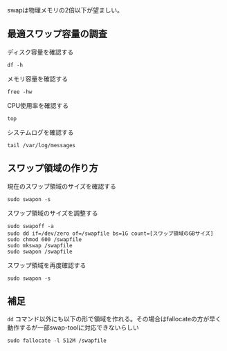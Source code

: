 swapは物理メモリの2倍以下が望ましい。

## 最適スワップ容量の調査

ディスク容量を確認する
```
df -h
```

メモリ容量を確認する
```
free -hw
```

CPU使用率を確認する
```
top
```

システムログを確認する
```
tail /var/log/messages
```

## スワップ領域の作り方

現在のスワップ領域のサイズを確認する

```
sudo swapon -s
```

スワップ領域のサイズを調整する

```
sudo swapoff -a
sudo dd if=/dev/zero of=/swapfile bs=1G count=[スワップ領域のGBサイズ]
sudo chmod 600 /swapfile
sudo mkswap /swapfile
sudo swapon /swapfile
```

スワップ領域を再度確認する
```
sudo swapon -s
```

## 補足
`dd` コマンド以外にも以下の形で領域を作れる。その場合はfallocateの方が早く動作するが一部swap-toolに対応できないらしい

```
sudo fallocate -l 512M /swapfile
```
